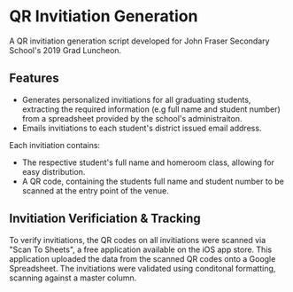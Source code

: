 # QR Invitiation Generation
A QR invitiation generation script developed for John Fraser Secondary School's 2019 Grad Luncheon. 

## Features
* Generates personalized invitiations for all graduating students, extracting the required information (e.g full name and student number) from a spreadsheet provided by the school's administraiton. 
* Emails invitiations to each student's district issued email address. 

Each invitiation contains:
* The respective student's full name and homeroom class, allowing for easy distribution. 
* A QR code, containing the students full name and student number to be scanned at the entry point of the venue. 

## Invitiation Verificiation & Tracking
To verify invitiations, the QR codes on all invitiations were scanned via "Scan To Sheets", a free application available on the iOS app store. This application uploaded the data from the scanned QR codes onto a Google Spreadsheet. The invitiations were validated using conditonal formatting, scanning against a master column.
